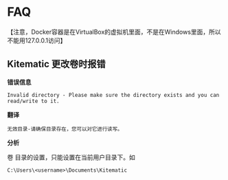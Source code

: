 # FAQ

【注意，Docker容器是在VirtualBox的虚拟机里面，不是在Windows里面，所以不能用127.0.0.1访问】 



## Kitematic 更改卷时报错

**错误信息** 

```
Invalid directory - Please make sure the directory exists and you can read/write to it.
```

**翻译** 

```
无效目录-请确保目录存在，您可以对它进行读写。
```

**分析** 

卷 目录的设置，只能设置在当前用户目录下。如

`C:\Users\<username>\Documents\Kitematic`